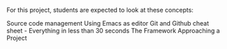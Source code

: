 For this project, students are expected to look at these concepts:

Source code management
Using Emacs as editor
Git and Github cheat sheet - Everything in less than 30 seconds
The Framework
Approaching a Project